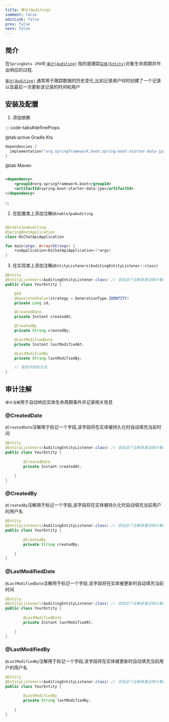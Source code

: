 ```yaml
---
title: 审计(Auditing)
comment: false
editLink: false
prev: false
next: false
---
```


## 简介

在`SpringData JPA`中,[`审计(Auditing)`](https://docs.spring.io/spring-data/jpa/reference/auditing.html)
指的是跟踪[`实体(Entity)`](https://www.baeldung.com/jpa-entities)对象生命周期并作出响应的过程.

[`审计(Auditing)`](https://docs.spring.io/spring-data/jpa/reference/auditing.html)
通常用于跟踪数据的历史变化,比如记录用户何时创建了一个记录以及最后一次更新该记录的时间和用户

## 安装及配置

1. 添加依赖

::: code-tabs#defineProps

@tab:active Gradle Kts

```kotlin
dependencies {
  implementation("org.springframework.boot:spring-boot-starter-data-jpa")
}
```

@tab Maven

```xml

<dependency>
    <groupId>org.springframework.boot</groupId>
    <artifactId>spring-boot-starter-data-jpa</artifactId>
</dependency>
```

:::

2. 在配置类上添加注解`@EnableJpaAuditing`

```kotlin

@EnableJpaAuditing
@SpringBootApplication
class HiChatApiApplication

fun main(args: Array<String>) {
    runApplication<HiChatApiApplication>(*args)
}

```

3. 在实现类上添加注解`@EntityListeners(AuditingEntityListener::class)`

```java
@Entity
@EntityListeners(AuditingEntityListener.class) // 添加这个注解来激活审计事件
public class YourEntity {

    @Id
    @GeneratedValue(strategy = GenerationType.IDENTITY)
    private Long id;

    @CreatedDate
    private Instant createdAt;

    @CreatedBy
    private String createdBy;

    @LastModifiedDate
    private Instant lastModifiedAt;

    @LastModifiedBy
    private String lastModifiedBy;

    // 其他字段和方法
}
```

## 审计注解

`审计注解`用于自动响应实体生命周期事件并记录相关信息

### @CreatedDate

`@CreatedDate`注解用于标记一个字段,该字段将在实体被持久化时自动填充当前时间

```java
@Entity
@EntityListeners(AuditingEntityListener.class) // 添加这个注解来激活审计事件
public class YourEntity {
    
        @CreatedDate
        private Instant createdAt;
    
    }
}
```

### @CreatedBy

`@CreatedBy`注解用于标记一个字段,该字段将在实体被持久化时自动填充当前用户的用户名

```java
@Entity
@EntityListeners(AuditingEntityListener.class) // 添加这个注解来激活审计事件
public class YourEntity {
    
        @CreatedBy
        private String createdBy;
    
    }
}
```

### @LastModifiedDate

`@LastModifiedDate`注解用于标记一个字段,该字段将在实体被更新时自动填充当前时间

```java
@Entity
@EntityListeners(AuditingEntityListener.class) // 添加这个注解来激活审计事件
public class YourEntity {
    
        @LastModifiedDate
        private Instant lastModifiedAt;
    
    }
}
```

### @LastModifiedBy

`@LastModifiedBy`注解用于标记一个字段,该字段将在实体被更新时自动填充当前用户的用户名

```java
@Entity
@EntityListeners(AuditingEntityListener.class) // 添加这个注解来激活审计事件
public class YourEntity {
    
        @LastModifiedBy
        private String lastModifiedBy;
    
    }
}
```
